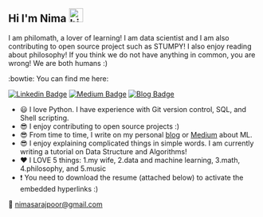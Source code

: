 ## Hi I'm Nima <img src="https://user-images.githubusercontent.com/1303154/88677602-1635ba80-d120-11ea-84d8-d263ba5fc3c0.gif" width="28px" height="28px" alt="hi">

I am philomath, a lover of learning! I am data scientist and I am also contributing to open source project such as STUMPY! I also enjoy reading about philosophy! If you think we do not have anything in common, you are wrong! We are both humans :)

:bowtie: You can find me here:

[![Linkedin Badge](https://img.shields.io/badge/LinkedIn-Profile-blue)](https://www.linkedin.com/in/nimasarajpoor1991/)  [![Medium Badge](https://img.shields.io/badge/Medium-articles-black)](https://medium.com/@nimasarajpoor)  [![Blog Badge](https://img.shields.io/badge/Blog-ML-cyan)](https://nimasarajpoor.github.io/blog/)

- :smiley: I love Python. I have experience with Git version control, SQL, and Shell scripting.
- :sunglasses: I enjoy contributing to open source projects :)
- :sunglasses: From time to time, I write on my personal [blog](https://nimasarajpoor.github.io/blog/) or [Medium](https://medium.com/@nimasarajpoor) about ML.
- :sunglasses: I enjoy explaining complicated things in simple words. I am currently writing a tutorial on Data Structure and Algorithms!
- :heart: I LOVE 5 things: 1.my wife, 2.data and machine learning, 3.math, 4.philosophy, and 5.music
- :exclamation: You need to download the resume (attached below) to activate the embedded hyperlinks :)

:email: nimasarajpoor@gmail.com

<!--- #### :bar_chart: Stats --->

<!--- ![visitors](https://visitor-badge.glitch.me/badge?page_id=NimaSarajpoor.NimaSarajpoor) --->

<!--- [![GitHub stats](https://github-readme-stats.vercel.app/api?username=NimaSarajpoor&theme=cobalt)](https://github.com/anuraghazra/github-readme-stats) --->
